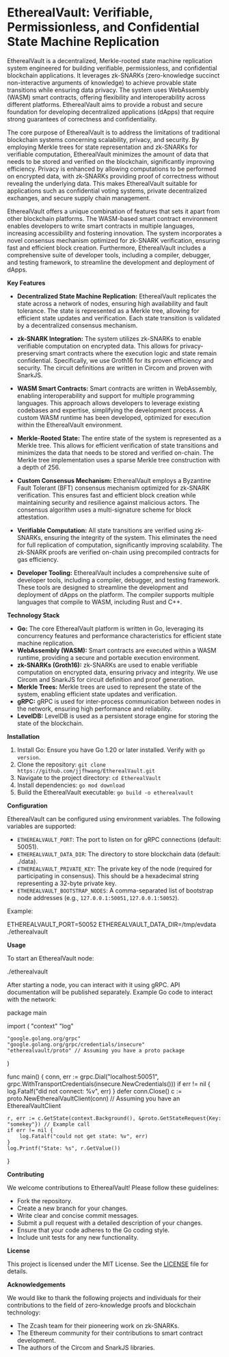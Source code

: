 # EtherealVault: Verifiable, Permissionless, and Confidential State Machine Replication

EtherealVault is a decentralized, Merkle-rooted state machine replication system engineered for building verifiable, permissionless, and confidential blockchain applications. It leverages zk-SNARKs (zero-knowledge succinct non-interactive arguments of knowledge) to achieve provable state transitions while ensuring data privacy. The system uses WebAssembly (WASM) smart contracts, offering flexibility and interoperability across different platforms. EtherealVault aims to provide a robust and secure foundation for developing decentralized applications (dApps) that require strong guarantees of correctness and confidentiality.

The core purpose of EtherealVault is to address the limitations of traditional blockchain systems concerning scalability, privacy, and security. By employing Merkle trees for state representation and zk-SNARKs for verifiable computation, EtherealVault minimizes the amount of data that needs to be stored and verified on the blockchain, significantly improving efficiency. Privacy is enhanced by allowing computations to be performed on encrypted data, with zk-SNARKs providing proof of correctness without revealing the underlying data. This makes EtherealVault suitable for applications such as confidential voting systems, private decentralized exchanges, and secure supply chain management.

EtherealVault offers a unique combination of features that sets it apart from other blockchain platforms. The WASM-based smart contract environment enables developers to write smart contracts in multiple languages, increasing accessibility and fostering innovation. The system incorporates a novel consensus mechanism optimized for zk-SNARK verification, ensuring fast and efficient block creation. Furthermore, EtherealVault includes a comprehensive suite of developer tools, including a compiler, debugger, and testing framework, to streamline the development and deployment of dApps.

**Key Features**

*   **Decentralized State Machine Replication:** EtherealVault replicates the state across a network of nodes, ensuring high availability and fault tolerance. The state is represented as a Merkle tree, allowing for efficient state updates and verification. Each state transition is validated by a decentralized consensus mechanism.

*   **zk-SNARK Integration:** The system utilizes zk-SNARKs to enable verifiable computation on encrypted data. This allows for privacy-preserving smart contracts where the execution logic and state remain confidential. Specifically, we use Groth16 for its proven efficiency and security. The circuit definitions are written in Circom and proven with SnarkJS.

*   **WASM Smart Contracts:** Smart contracts are written in WebAssembly, enabling interoperability and support for multiple programming languages. This approach allows developers to leverage existing codebases and expertise, simplifying the development process. A custom WASM runtime has been developed, optimized for execution within the EtherealVault environment.

*   **Merkle-Rooted State:** The entire state of the system is represented as a Merkle tree. This allows for efficient verification of state transitions and minimizes the data that needs to be stored and verified on-chain. The Merkle tree implementation uses a sparse Merkle tree construction with a depth of 256.

*   **Custom Consensus Mechanism:** EtherealVault employs a Byzantine Fault Tolerant (BFT) consensus mechanism optimized for zk-SNARK verification. This ensures fast and efficient block creation while maintaining security and resilience against malicious actors. The consensus algorithm uses a multi-signature scheme for block attestation.

*   **Verifiable Computation:** All state transitions are verified using zk-SNARKs, ensuring the integrity of the system. This eliminates the need for full replication of computation, significantly improving scalability. The zk-SNARK proofs are verified on-chain using precompiled contracts for gas efficiency.

*   **Developer Tooling:** EtherealVault includes a comprehensive suite of developer tools, including a compiler, debugger, and testing framework. These tools are designed to streamline the development and deployment of dApps on the platform. The compiler supports multiple languages that compile to WASM, including Rust and C++.

**Technology Stack**

*   **Go:** The core EtherealVault platform is written in Go, leveraging its concurrency features and performance characteristics for efficient state machine replication.
*   **WebAssembly (WASM):** Smart contracts are executed within a WASM runtime, providing a secure and portable execution environment.
*   **zk-SNARKs (Groth16):** zk-SNARKs are used to enable verifiable computation on encrypted data, ensuring privacy and integrity. We use Circom and SnarkJS for circuit definition and proof generation.
*   **Merkle Trees:** Merkle trees are used to represent the state of the system, enabling efficient state updates and verification.
*   **gRPC:** gRPC is used for inter-process communication between nodes in the network, ensuring high performance and reliability.
*   **LevelDB:** LevelDB is used as a persistent storage engine for storing the state of the blockchain.

**Installation**

1.  Install Go: Ensure you have Go 1.20 or later installed. Verify with `go version`.
2.  Clone the repository: `git clone https://github.com/jjfhwang/EtherealVault.git`
3.  Navigate to the project directory: `cd EtherealVault`
4.  Install dependencies: `go mod download`
5.  Build the EtherealVault executable: `go build -o etherealvault`

**Configuration**

EtherealVault can be configured using environment variables. The following variables are supported:

*   `ETHEREALVAULT_PORT`: The port to listen on for gRPC connections (default: 50051).
*   `ETHEREALVAULT_DATA_DIR`: The directory to store blockchain data (default: ./data).
*   `ETHEREALVAULT_PRIVATE_KEY`: The private key of the node (required for participating in consensus). This should be a hexadecimal string representing a 32-byte private key.
*   `ETHEREALVAULT_BOOTSTRAP_NODES`: A comma-separated list of bootstrap node addresses (e.g., `127.0.0.1:50051,127.0.0.1:50052`).

Example:

ETHEREALVAULT_PORT=50052 ETHEREALVAULT_DATA_DIR=/tmp/evdata ./etherealvault

**Usage**

To start an EtherealVault node:

./etherealvault

After starting a node, you can interact with it using gRPC. API documentation will be published separately. Example Go code to interact with the network:

package main

import (
	"context"
	"log"

	"google.golang.org/grpc"
	"google.golang.org/grpc/credentials/insecure"
	"etherealvault/proto" // Assuming you have a proto package
)

func main() {
	conn, err := grpc.Dial("localhost:50051", grpc.WithTransportCredentials(insecure.NewCredentials()))
	if err != nil {
		log.Fatalf("did not connect: %v", err)
	}
	defer conn.Close()
	c := proto.NewEtherealVaultClient(conn) // Assuming you have an EtherealVaultClient

	r, err := c.GetState(context.Background(), &proto.GetStateRequest{Key: "somekey"}) // Example call
	if err != nil {
		log.Fatalf("could not get state: %v", err)
	}
	log.Printf("State: %s", r.GetValue())
}

**Contributing**

We welcome contributions to EtherealVault! Please follow these guidelines:

*   Fork the repository.
*   Create a new branch for your changes.
*   Write clear and concise commit messages.
*   Submit a pull request with a detailed description of your changes.
*   Ensure that your code adheres to the Go coding style.
*   Include unit tests for any new functionality.

**License**

This project is licensed under the MIT License. See the [LICENSE](https://github.com/jjfhwang/EtherealVault/blob/main/LICENSE) file for details.

**Acknowledgements**

We would like to thank the following projects and individuals for their contributions to the field of zero-knowledge proofs and blockchain technology:

*   The Zcash team for their pioneering work on zk-SNARKs.
*   The Ethereum community for their contributions to smart contract development.
*   The authors of the Circom and SnarkJS libraries.